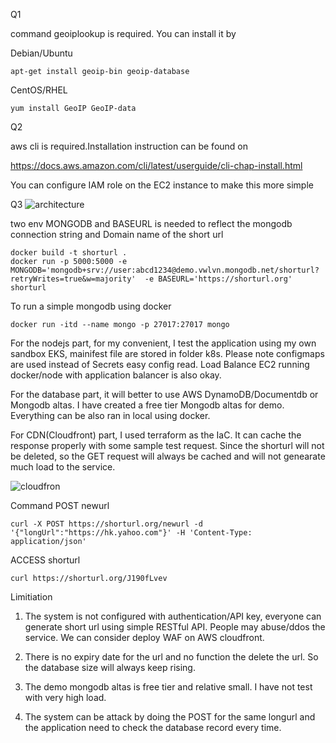 Q1 

command geoiplookup is required. You can install it by

Debian/Ubuntu
```
apt-get install geoip-bin geoip-database
```
CentOS/RHEL
```
yum install GeoIP GeoIP-data
```

Q2

aws cli is required.Installation instruction can be found on 

https://docs.aws.amazon.com/cli/latest/userguide/cli-chap-install.html

You can configure IAM role on the EC2 instance to make this more simple

Q3
![architecture](https://user-images.githubusercontent.com/40196992/97959171-ba975f00-1de9-11eb-967a-55787158fb58.png)


two env MONGODB and BASEURL is needed to reflect the mongodb connection string and Domain name of the short url
```
docker build -t shorturl .
docker run -p 5000:5000 -e MONGODB='mongodb+srv://user:abcd1234@demo.vwlvn.mongodb.net/shorturl?retryWrites=true&w=majority'  -e BASEURL='https://shorturl.org' shorturl
```
To run a simple mongodb using docker
```
docker run -itd --name mongo -p 27017:27017 mongo
```

For the nodejs part, for my convenient, I test the application using my own sandbox EKS, mainifest file are stored in folder k8s. Please note
configmaps are used instead of Secrets easy config read. Load Balance EC2 running docker/node with application balancer is also okay.

For the database part, it will better to use AWS DynamoDB/Documentdb or Mongodb altas. I have created a free tier Mongodb altas for demo. Everything can be also ran in local using docker.

For CDN(Cloudfront) part, I used terraform as the IaC. It can cache the response properly with some sample test request. Since the shorturl will not be deleted, so the GET request will always be cached and will not genearate much load to the service.

![cloudfron](https://user-images.githubusercontent.com/40196992/98055038-7f437180-1e77-11eb-8bf7-9d99c93a04e6.png)

Command
POST newurl
```
curl -X POST https://shorturl.org/newurl -d '{"longUrl":"https://hk.yahoo.com"}' -H 'Content-Type: application/json'
```
ACCESS shorturl
```
curl https://shorturl.org/J190fLvev   
```

Limitiation
1. The system is not configured with authentication/API key, everyone can generate short url using simple RESTful API. People may abuse/ddos the service. We can consider deploy WAF on AWS cloudfront.

2. There is no expiry date for the url and no function the delete the url. So the database size will always keep rising.

3. The demo mongodb altas is free tier and relative small. I have not test with very high load.

4. The system can be attack by doing the POST for the same longurl and the application need to check the database record every time.

